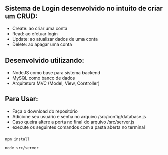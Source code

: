 ## Sistema de Login desenvolvido no intuito de criar um CRUD:

- Create: ao criar uma conta
- Read: ao efetuar login
- Update: ao atualizar dados de uma conta
- Delete: ao apagar uma conta

## Desenvolvido utilizando:
- NodeJS como base para sistema backend
- MySQL como banco de dados
- Arquitetura MVC (Model, View, Controller)

## Para Usar:
- Faça o download do repositório
- Adicione seu usuário e senha no arquivo /src/config/database.js
- Caso queira altere a porta no final do arquivo /src/server.js
- execute os seguintes comandos com a pasta aberta no terminal
###
    npm install
    
    node src/server
